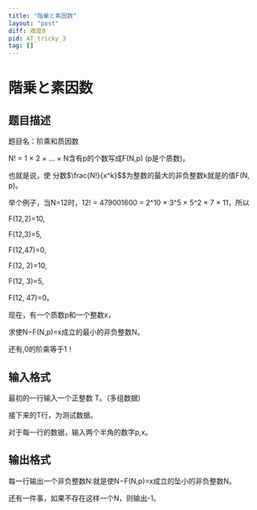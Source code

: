 ```yaml
---
title: "階乗と素因数"
layout: "post"
diff: 难度0
pid: AT_tricky_3
tag: []
---
```


# 階乗と素因数

## 题目描述

题目名：阶乘和质因数

N! = 1 × 2 × ... × N含有p的个数写成F(N,p) (p是个质数)。

也就是说，使 分数$\frac{N!}{x^k}$$为整数的最大的非负整数k就是的值F(N, p)。

举个例子，当N=12时，12! = 479001600 = 2^10 × 3^5 × 5^2 × 7 × 11，所以
F(12,2)=10,
F(12,3)=5,
F(12,47)=0,
F(12, 2)=10,
F(12, 3)=5,
F(12, 47)=0。

现在，有一个质数p和一个整数x，
求使N−F(N,p)=x成立的最小的非负整数N。
还有,0的阶乘等于1！

## 输入格式

最初的一行输入一个正整数 T。（多组数据)
接下来的T行，为测试数据。
对于每一行的数据，输入两个半角的数字p,x。

## 输出格式

每一行输出一个非负整数N:就是使N−F(N,p)=x成立的坠小的非负整数N。
还有一件事，如果不存在这样一个N，则输出-1。

